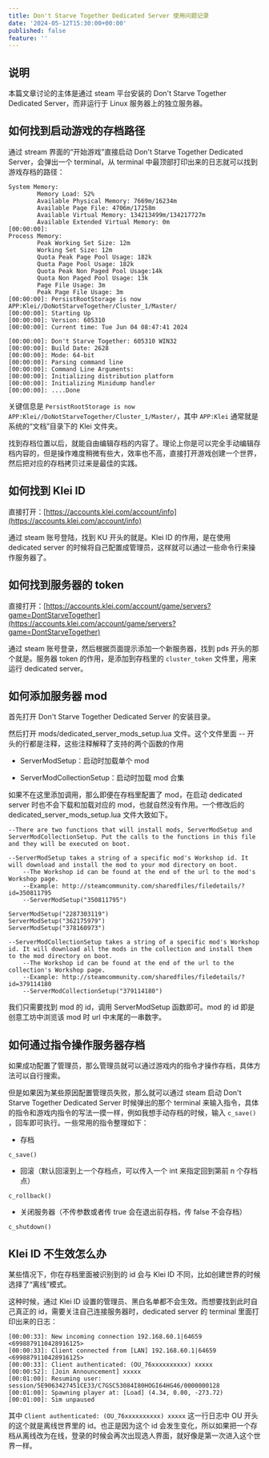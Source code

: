 ```yaml
---
title: Don't Starve Together Dedicated Server 使用问题记录
date: '2024-05-12T15:30:00+00:00'
published: false
feature: ''
---
```

## 说明

本篇文章讨论的主体是通过 steam 平台安装的 Don't Starve Together Dedicated Server，而非运行于 Linux 服务器上的独立服务器。

## 如何找到启动游戏的存档路径

通过 stream 界面的“开始游戏”直接启动 Don't Starve Together Dedicated Server，会弹出一个 terminal，从 terminal 中最顶部打印出来的日志就可以找到游戏存档的路径：

```markup
System Memory:
        Memory Load: 52%
        Available Physical Memory: 7669m/16234m
        Available Page File: 4706m/17258m
        Available Virtual Memory: 134213499m/134217727m
        Available Extended Virtual Memory: 0m
[00:00:00]:
Process Memory:
        Peak Working Set Size: 12m
        Working Set Size: 12m
        Quota Peak Page Pool Usage: 182k
        Quota Page Pool Usage: 182k
        Quota Peak Non Paged Pool Usage:14k
        Quota Non Paged Pool Usage: 13k
        Page File Usage: 3m
        Peak Page File Usage: 3m
[00:00:00]: PersistRootStorage is now APP:Klei//DoNotStarveTogether/Cluster_1/Master/
[00:00:00]: Starting Up
[00:00:00]: Version: 605310
[00:00:00]: Current time: Tue Jun 04 08:47:41 2024

[00:00:00]: Don't Starve Together: 605310 WIN32
[00:00:00]: Build Date: 2628
[00:00:00]: Mode: 64-bit
[00:00:00]: Parsing command line
[00:00:00]: Command Line Arguments:
[00:00:00]: Initializing distribution platform
[00:00:00]: Initializing Minidump handler
[00:00:00]: ....Done
```

关键信息是 `PersistRootStorage is now APP:Klei//DoNotStarveTogether/Cluster_1/Master/`，其中 `APP:Klei` 通常就是系统的“文档”目录下的 Klei 文件夹。

找到存档位置以后，就能自由编辑存档的内容了。理论上你是可以完全手动编辑存档内容的，但是操作难度稍微有些大，效率也不高，直接打开游戏创建一个世界，然后把对应的存档拷贝过来是最佳的实践。

## 如何找到 Klei ID

直接打开：[https://accounts.klei.com/account/info](https://accounts.klei.com/account/info)

通过 steam 账号登陆，找到 KU 开头的就是。Klei ID 的作用，是在使用 dedicated server 的时候将自己配置成管理员，这样就可以通过一些命令行来操作服务器了。

## 如何找到服务器的 token

直接打开：[https://accounts.klei.com/account/game/servers?game=DontStarveTogether](https://accounts.klei.com/account/game/servers?game=DontStarveTogether)

通过 steam 账号登录，然后根据页面提示添加一个新服务器，找到 pds 开头的那个就是。服务器 token 的作用，是添加到存档里的 `cluster_token` 文件里，用来运行 dedicated server。

## 如何添加服务器 mod

首先打开 Don't Starve Together Dedicated Server 的安装目录。

然后打开 mods/dedicated\_server\_mods\_setup.lua 文件。这个文件里面 -- 开头的行都是注释，这些注释解释了支持的两个函数的作用

*   ServerModSetup：启动时加载单个 mod
    
*   ServerModCollectionSetup：启动时加载 mod 合集
    

如果不在这里添加调用，那么即便在存档里配置了 mod，在启动 dedicated server 时也不会下载和加载对应的 mod，也就自然没有作用。一个修改后的 dedicated\_server\_mods\_setup.lua 文件大致如下。

```markup
--There are two functions that will install mods, ServerModSetup and ServerModCollectionSetup. Put the calls to the functions in this file and they will be executed on boot.

--ServerModSetup takes a string of a specific mod's Workshop id. It will download and install the mod to your mod directory on boot.
	--The Workshop id can be found at the end of the url to the mod's Workshop page.
	--Example: http://steamcommunity.com/sharedfiles/filedetails/?id=350811795
	--ServerModSetup("350811795")

ServerModSetup("2287303119")
ServerModSetup("362175979")
ServerModSetup("378160973")

--ServerModCollectionSetup takes a string of a specific mod's Workshop id. It will download all the mods in the collection and install them to the mod directory on boot.
	--The Workshop id can be found at the end of the url to the collection's Workshop page.
	--Example: http://steamcommunity.com/sharedfiles/filedetails/?id=379114180
	--ServerModCollectionSetup("379114180")

```

我们只需要找到 mod 的 id，调用 ServerModSetup 函数即可。mod 的 id 即是创意工坊中浏览该 mod 时 url 中末尾的一串数字。

## 如何通过指令操作服务器存档

如果成功配置了管理员，那么管理员就可以通过游戏内的指令才操作存档，具体方法可以自行搜索。

但是如果因为某些原因配置管理员失败，那么就可以通过 steam 启动 Don't Starve Together Dedicated Server 时候弹出的那个 terminal 来输入指令，具体的指令和游戏内指令的写法一摸一样，例如我想手动存档的时候，输入 `c_save()` ，回车即可执行。一些常用的指令整理如下：

*   存档
    

```markup
c_save()
```

*   回滚（默认回滚到上一个存档点，可以传入一个 int 来指定回到第前 n 个存档点）
    

```markup
c_rollback()
```

*   关闭服务器（不传参数或者传 true 会在退出前存档，传 false 不会存档）
    

```markup
c_shutdown()
```

## Klei ID 不生效怎么办

某些情况下，你在存档里面被识别到的 id 会与 Klei ID 不同，比如创建世界的时候选择了“离线”模式。

这种时候，通过 Klei ID 设置的管理员、黑白名单都不会生效。而想要找到此时自己真正的 id，需要关注自己连接服务器时，dedicated server 的 terminal 里面打印出来的日志：

```markup
[00:00:33]: New incoming connection 192.168.60.1|64659 <6998879110428916125>
[00:00:33]: Client connected from [LAN] 192.168.60.1|64659 <6998879110428916125>
[00:00:33]: Client authenticated: (OU_76xxxxxxxxxx) xxxxx
[00:00:52]: [Join Announcement] xxxxx
[00:01:00]: Resuming user: session/5E9063427451CE33/C7GSC53084I80HOGI64HG46/0000000128
[00:01:00]: Spawning player at: [Load] (4.34, 0.00, -273.72)
[00:01:00]: Sim unpaused
```

其中 `Client authenticated: (OU_76xxxxxxxxxx) xxxxx` 这一行日志中 OU 开头的这个就是离线世界里的 id。也正是因为这个 id 会发生变化，所以如果把一个存档从离线改为在线，登录的时候会再次出现选人界面，就好像是第一次进入这个世界一样。
